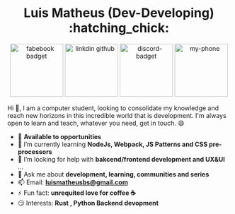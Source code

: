 
<h1 align='center'>
  Luis Matheus (Dev-Developing) :hatching_chick:
</h1>

<p align='center'>
  <a href='https://www.facebook.com/luis.matheus.bs' target='blank'><img src='https://svgshare.com/i/Mpw.svg' width='120px' title='fabebook badget' /></a>
  <a href='https://www.linkedin.com/in/luismatheus-bs/' target='blank'><img src='https://svgshare.com/i/Mq7.svg' width='120px' title='linkdin github' /></a>
  <a href='https://discord.gg/FfAfgC' target='blank'><img src='https://svgshare.com/i/Moj.svg' width='120px' title='discord-badget' /></a>
  <a href='https://wa.me/5511931439488' target='blank'><img src='https://svgshare.com/i/Mpk.svg' width='120px' title='my-phone' /></a>
</p>
<!--**LuisMatheus-dev/LuisMatheus-dev** is a ✨ _special_ ✨ repository because its `README.md` (this file) appears on your GitHub profile.-->

Hi 👋, I am a computer student, looking to consolidate my knowledge and reach new horizons in this incredible world that is development.
I'm always open to learn and teach, whatever you need, get in touch. :smile:


- 🔭 **Available to opportunities**
- 🌱 I’m currently learning **NodeJs, Webpack, JS Patterns and CSS pre-processors**
- 🤔 I’m looking for help with **bakcend/frontend development and UX&UI**  ...
- 💬 Ask me about **development, learning, communities and series**
- 📫 Email: **luismatheusbs@gmail.com**
- ⚡ Fun fact: **unrequited love for coffee :coffee:**
- 😏 Interests: **Rust , Python Backend devopment**


